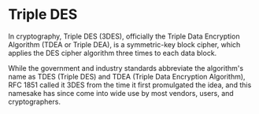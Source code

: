 # Triple DES


In cryptography, Triple DES (3DES), officially the Triple Data
Encryption Algorithm (TDEA or Triple DEA), is a symmetric-key block
cipher, which applies the DES cipher algorithm three times to each data
block.

While the government and industry standards abbreviate the algorithm's
name as TDES (Triple DES) and TDEA (Triple Data Encryption Algorithm),
RFC 1851 called it 3DES from the time it first promulgated the idea, and
this namesake has since come into wide use by most vendors, users, and
cryptographers.

